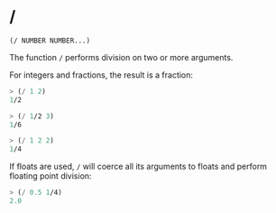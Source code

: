 # /

`(/ NUMBER NUMBER...)`

The function `/` performs division on two or more arguments.

For integers and fractions, the result is a fraction:

```lisp
> (/ 1 2)
1/2

> (/ 1/2 3)
1/6

> (/ 1 2 2)
1/4
```

If floats are used, `/` will coerce all its arguments to floats and
perform floating point division:

```lisp
> (/ 0.5 1/4)
2.0
```
